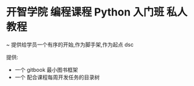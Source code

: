 # 开智学院 编程课程 Python 入门班 私人教程
~ 提供给学员一个有序的开始,作为脚手架,作为起点
dsc

提供:

- 一个 gitbook 最小图书框架
- 一个 配合课程每周开发任务的目录树
